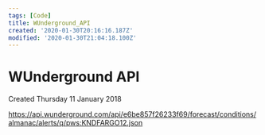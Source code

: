 ```yaml
---
tags: [Code]
title: WUnderground_API
created: '2020-01-30T20:16:16.187Z'
modified: '2020-01-30T21:04:18.100Z'
---
```


# WUnderground API
Created Thursday 11 January 2018

<https://api.wunderground.com/api/e6be857f26233f69/forecast/conditions/almanac/alerts/q/pws:KNDFARGO12.json>

